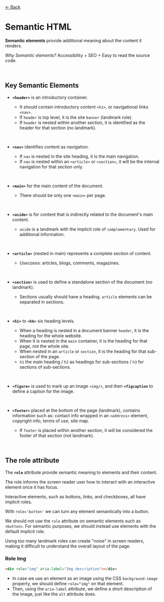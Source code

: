 [&larr; Back](./README.md)

# Semantic HTML

**Semantic elements** provide additional meaning about the content it renders.

_Why Semantic elements?_ Accessibility + SEO + Easy to read the source code.

<br>

## Key Semantic Elements

- **`<header>`** is an introductory container.

  - It should contain introductory content `<h1>`, or navigational links `<nav>`.
  - If `header` is top level, it is the site `banner` (landmark role).
  - If `header` is nested within another section, it is identified as the header for that section (no landmark).

<br>

- **`<nav>`** identifies content as navigation.

  - If `nav` is nested in the site heading, it is the main navigation.
  - If `nav` is nested within an `<article>` or `<section>`, it will be the internal navigation for that section only.

<br>

- **`<main>`** for the main content of the document.

  - There should be only one `<main>` per page.

<br>

- **`<aside>`** is for content that is indirectly related to the document's main content.

  - `aside` is a landmark with the implicit role of `complementary`. Used for additional information.

<br>

- **`<article>`** (nested in main) represents a complete section of content.

  - _Usecases:_ articles, blogs, comments, magazines.

<br>

- **`<section>`** is used to define a standalone section of the document (no landmark).

  - Sections usually should have a heading. `article` elements can be separated in sections.

<br>

- **`<h1>`** to **`<h6>`** six heading levels.

  - When a heading is nested in a document banner `header`, it is the heading for the whole website.
  - When it is nested in the `main` container, it is the heading for that page, not the whole site.
  - When nested in an `article` or `section`, it is the heading for that sub-section of the page.
  - `h1` the main heading / `h2` as headings for sub-sections / `h3` for sections of sub-sections.

<br>

- **`<figure>`** is used to mark up an image `<img/>`, and then **`<figcaption`** to define a caption for the image.

<br>

- **`<footer>`** placed at the bottom of the page (landmark), contains information such as: contact info wrapped in an `<address>` element, copyright info, terms of use, site map.

  - If `footer` is placed within another section, it will be considered the footer of that section (not landmark).

<br>

## The role attribute

The **`role`** attribute provide semantic meaning to elements and their content.

The role informs the screen reader user how to interact with an interactive element once it has focus.

Interactive elements, such as buttons, links, and checkboxes, all have implicit roles.

With `role='button'` we can turn any element semantically into a button.

We should not use the `role` attribute on semantic elements such as `<button>`. For semantic purposes, we should instead use elements with the default implicit role.

Using too many landmark roles can create "noise" in screen readers, making it difficult to understand the overall layout of the page.

### Role Img

```html
<div role="img" aria-label="Img description"></div>
```

- In case we use an element as an image using the CSS `background-image` property, we should define `role="img"` on that element.
- Then, using the `aria-label` attribute, we define a short description of the image, just like the `alt` attribute does.

<br>
